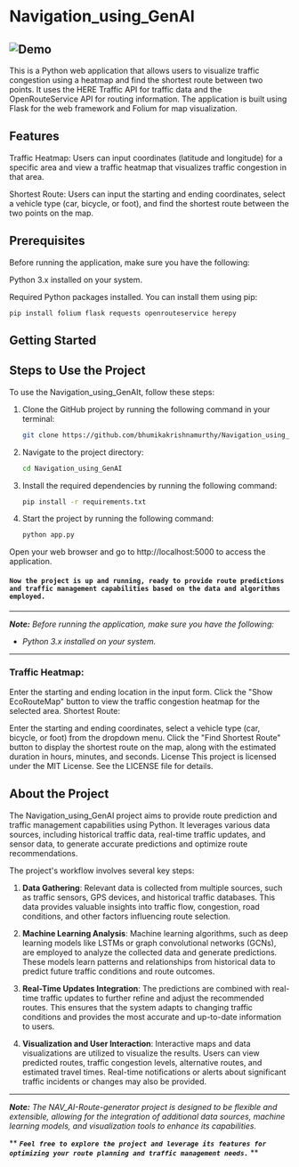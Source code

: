# Navigation_using_GenAI

![Demo](https://github.com/bhumikakrishnamurthy/Navigation_using_GenAI/main/output(1).jpeg)
---

This is a Python web application that allows users to visualize traffic congestion using a heatmap and find the shortest route between two points. It uses the HERE Traffic API for traffic data and the OpenRouteService API for routing information. The application is built using Flask for the web framework and Folium for map visualization.

## Features
Traffic Heatmap: Users can input coordinates (latitude and longitude) for a specific area and view a traffic heatmap that visualizes traffic congestion in that area.

Shortest Route: Users can input the starting and ending coordinates, select a vehicle type (car, bicycle, or foot), and find the shortest route between the two points on the map.

## Prerequisites
Before running the application, make sure you have the following:

Python 3.x installed on your system.

Required Python packages installed. You can install them using pip:



```
pip install folium flask requests openrouteservice herepy
```

## Getting Started

## Steps to Use the Project

To use the Navigation_using_GenAIt, follow these steps:

1. Clone the GitHub project by running the following command in your terminal:
   ```bash
   git clone https://github.com/bhumikakrishnamurthy/Navigation_using_GenAI.git
   ```

2. Navigate to the project directory:
   ```bash
   cd Navigation_using_GenAI
   ```

3. Install the required dependencies by running the following command:
   ```bash
   pip install -r requirements.txt
   ```

4. Start the project by running the following command:
   ```bash
   python app.py
   ```

Open your web browser and go to http://localhost:5000 to access the application.

#### ``Now the project is up and running, ready to provide route predictions and traffic management capabilities based on the data and algorithms employed.``

---
***Note:*** *Before running the application, make sure you have the following:*

- *Python 3.x installed on your system.*
---
### Traffic Heatmap:

Enter the starting and ending location in the input form.
Click the "Show EcoRouteMap" button to view the traffic congestion heatmap for the selected area.
Shortest Route:

Enter the starting and ending coordinates, select a vehicle type (car, bicycle, or foot) from the dropdown menu.
Click the "Find Shortest Route" button to display the shortest route on the map, along with the estimated duration in hours, minutes, and seconds.
License
This project is licensed under the MIT License. See the LICENSE file for details.
## About the Project

The Navigation_using_GenAI project aims to provide route prediction and traffic management capabilities using Python. It leverages various data sources, including historical traffic data, real-time traffic updates, and sensor data, to generate accurate predictions and optimize route recommendations.

The project's workflow involves several key steps:

1. **Data Gathering**: Relevant data is collected from multiple sources, such as traffic sensors, GPS devices, and historical traffic databases. This data provides valuable insights into traffic flow, congestion, road conditions, and other factors influencing route selection.

2. **Machine Learning Analysis**: Machine learning algorithms, such as deep learning models like LSTMs or graph convolutional networks (GCNs), are employed to analyze the collected data and generate predictions. These models learn patterns and relationships from historical data to predict future traffic conditions and route outcomes.

3. **Real-Time Updates Integration**: The predictions are combined with real-time traffic updates to further refine and adjust the recommended routes. This ensures that the system adapts to changing traffic conditions and provides the most accurate and up-to-date information to users.

4. **Visualization and User Interaction**: Interactive maps and data visualizations are utilized to visualize the results. Users can view predicted routes, traffic congestion levels, alternative routes, and estimated travel times. Real-time notifications or alerts about significant traffic incidents or changes may also be provided.


---
***Note:*** *The NAV_AI-Route-generator project is designed to be flexible and extensible, allowing for the integration of additional data sources, machine learning models, and visualization tools to enhance its capabilities.*

** ***``
Feel free to explore the project and leverage its features for optimizing your route planning and traffic management needs.
``*** **
